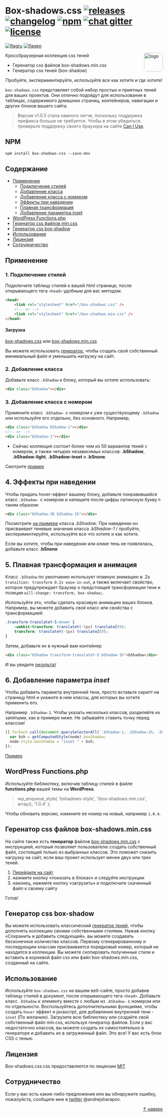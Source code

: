 # Box-shadows.css [![releases](https://madeas.ru/img/git/release05.svg)](https://github.com/madeas/box-shadows.css/releases) [![changelog](https://madeas.ru/img/git/changelog.svg)](/CHANGELOG.md) [![npm](https://madeas.ru/img/git/npm051.svg)](https://www.npmjs.com/package/box-shadows-css) [![chat gitter](https://madeas.ru/img/git/gitter_im.svg)](https://gitter.im/andrejsharapov/box-shadows.css) [![license](https://madeas.ru/img/git/license.svg)](/LICENSE)

[![flagru][flagru]][readmeru] [![flagen][flagen]][readmeen]

<a href="https://github.com/madeas/box-shadows.css"><img src="https://madeas.github.io/bs_logo.svg?raw=true" alt="logo" width="60" height="60" style="border-radius:8px" data-canonical-src="https://madeas.github.io/bs_logo.svg" align="right"></a>

Кроссбраузерная коллекция css теней

-   Геренатор css файлов box-shadows.min.css
-   Генератор css теней (box-shadow)

<p align="center">Пробуйте, экспериментируйте, используйте все как хотите и где хотите!</p>

`box-shadows.css` представляет собой набор простых и приятных теней для ваших проектов. Они отлично подойдут для использования в таблицах, содержимого домашних страниц, контейнеров, навигации и других блоков вашего сайта.

> Версия v1.0.5 стала намного легче, поскольку поддержка префикса больше не требуется. Чтобы в этом убедиться, проверьте поддержку своего браузера на сайте [Can I Use][caniuse].

## NPM

```html
npm install box-shadows-css --save-dev
```

## Содержание

-   [Применение](#Применение)
    -   [Подключение стилей](#1-Подключение-стилей)
    -   [Добавление класса](#2-Добавление-класса)
    -   [Добавление класса с номером](#3-Добавление-класса-с-номером)
    -   [Эффекты при наведении](#4-Эффекты-при-наведении)
    -   [Плавная трансформация](#5-Плавная-трансформация-и-анимация)
    -   [Добавление параметра inset](#6-Добавление-параметра-inset)
-   [WordPress Functions.php](#wordpress-functionsphp)
-   [Геренатор css файлов min.css](#Геренатор-css-файлов-box-shadowsmincss)
-   [Генератор css box-shadow](#Генератор-css-box-shadow)
-   [Использование](#Использование)
-   [Лицензия](#Лицензия)
-   [Сотрудничество](#Сотрудничество)

## Применение

### 1. Подключение стилей

Подключите таблицу стилей к вашей html странице, после открывающего тега `<head>` удобным для вас методом.

```html
<head>
    <link rel="stylesheet" href="/box-shadows.css" />
    <!-- or -->
    <link rel="stylesheet" href="/box-shadows.min.css" />
</head>
```

#### Загрузка

[box-shadows.css][link1] или [box-shadows.min.css][link2]

Вы можете использовать [генератор][link7], чтобы создать свой собственный минимальный файл и уменьшить нагрузку на сайт.

### 2. Добавление класса

Добавьте класс `.bShadow` к блоку, который вы хотите использовать:

```html
<div class="bShadow"></div>
```

### 3. Добавление класса с номером

Примените класс `.bShadow-` с номером к уже существующему `.bShadow` или используйте его отдельно, без основного. Например,

```html
<div class="bShadow bShadow-1"></div>
<!-- or -->
<div class="bShadow-1"></div>
```

-   Сейчас коллекция состоит более чем из 50 вариантов теней с номером, а также четырех независимых классов: **.bShadow**, **.bShadow-light**, **.bShadow-inset** и **.bSnone**.

Смотрите [пример][link3]

## 4. Эффекты при наведении

Чтобы придать hover-эффект вашему блоку, добавьте понравившийся класс `.bShadow-` с номером и напишите после цифры латинскую букву `h` таким образом:

```html
<div class="bShadow-38 bShadow-1h"></div>
```

Посмотрите [на примере][link4] класса _.bShadow_. При наведении он присваивает теневые значения класса _.bShadow-1_ / пробуйте, экспериментируйте, используйте все что хотите и как хотите.

Если вы хотите, чтобы при наведении или клике тень не появлялась, добавьте класс **.bSnone**

## 5. Плавная трансформация и анимация

Класс `.bShadow` по умолчанию использует плавную анимацию в .2s `transition: transform 0.2s ease-in-out`, а также включает свойство, которое предупреждает браузер о предстоящей трансформации тени и позиции `will-change: transform, box-shadow;`.

Используйте это, чтобы сделать красивую анимацию ваших блоков. Например, вы можете добавить свой класс или свойства с трансформацией:

```css
.transform-translateY-5:hover {
    -webkit-transform: translateY(-5px) translateZ(0);
    transform: translateY(-5px) translateZ(0);
}
```

Затем, добавьте их в нужный вам контейнер

```html
<div class="bShadow transform-translateY-5 bShadow-1h">bShadow</div>
```

И вы увидите [результат][link5]

## 6. Добавление параметра _inset_

Чтобы добавить параметр внутренней тени, просто вставьте скрипт на страницу html и укажите в нем классы, для которых вы хотите применить его.

Например `.bShadow-1`. Чтобы указать несколько классов, разделяйте их запятыми, как в примере ниже. Не забывайте ставить точку перед классом!

```JavaScript
[].forEach.call(document.querySelectorAll('.bShadow-1, .bShadow-2h, .bShadow-3'), function(node) {
  var bsh = getComputedStyle(node).boxShadow;
  node.style.boxShadow = "inset " + bsh;
});
```

[Пример][link6]

## WordPress Functions.php

Используйте библиотеку, включив таблицу стилей в файле **functions.php** вашей темы на **WordPress**.

> wp_enqueue_style( 'bshadows-style', '/box-shadows.min.css', array(), '1.0.4' );

Чтобы обновить версию, измените ее номер на новый, например `1.0.4`.

## Геренатор css файлов box-shadows.min.css

На сайте также есть **генератор** файлов [box-shadows.min.css][link10] с инструкцией, который позволяет пользователю создать собственный файл, состоящий только из выбранных классов. Это поможет снизить нагрузку на сайт, если ваш проект использует менее двух или трех теней.

1. [Перейдите на сайт][link10]
2. нажмите кнопку «показать в блоках» и следуйте инструкции
3. наконец, нажмите кнопку «загрузить» и подключите скаченный файл к своему сайту

Готов!

## Генератор css box-shadow

Вы можете использовать классический [генератор теней][link9], чтобы дополнять коллекцию своими собственными стилями. Нажав кнопку «Сохранить и добавить следующий», вы можете создавать бесконечное количество классов. Первому сгенерированному и последующим классам присваивается порядковый номер, который не находится в коллекции. Вы можете скопировать полученные стили и вставить в корневой файл css или файл box-shadows.min.css, созданный на сайте.

## Использование

Используйте `box-shadows.css` на вашем веб-сайте, просто добавив таблицу стилей в документ, после открывающего тега `<head>`. Добавьте класс `.bShadow` к элементу вместе с любым из `.bShadow-` с номером или по отдельности. Воспользуйтесь дополнительными функциями, чтобы создать `hover` эффект и javascript, для добавления внутренней тени - `inset` (По желанию). Загрузите всю библиотеку или создайте свой собственный файл min.css, используя генератор файлов. Если у вас недостаточно классов, вы можете создать их самостоятельно в генераторе и добавить их в загруженный файл. Это все! У вас есть блок CSS с тенью.

## Лицензия

Box-shadows.css.css предоставляется по лицензии [MIT](http://opensource.org/licenses/MIT)

## Сотрудничество

Если у вас есть какие-либо предложения или вы обнаружите ошибку, пожалуйста, сообщите мне в [twitter][link8] @andrejsharapov.

<p align="right"><a href="#Содержание">↑ наверх</a></p>

[link1]: https://github.com/madeas/box-shadows.css/blob/master/box-shadows.css?raw=true 'box-shadows.css'
[link2]: https://github.com/madeas/box-shadows.css/blob/master/box-shadows.min.css?raw=true 'box-shadows.min.css'
[link3]: https://madeas.github.io/box-shadows 'all blocks with box-shadow'
[link4]: https://jsfiddle.net/madeas/c9oydmb3/show/ 'hover effect'
[link5]: https://jsfiddle.net/madeas/c9oydmb3/1/show/ 'animation'
[link6]: https://jsfiddle.net/madeas/c9oydmb3/2/show/ 'inset javascript'
[link7]: #Геренатор-css-файлов-box-shadowsmincss 'геренатор min.css'
[link8]: https://twitter.com/andrejsharapov 'twitter'
[link9]: https://madeas.github.io/box-shadows#generator-css-box-shadow 'Generator CSS Box-shadow'
[link10]: https://madeas.github.io/box-shadows#create-file-min-css 'Create the file.min.css'
[readmeru]: https://github.com/madeas/box-shadows.css/blob/master/lang/ru/README.md 'Ru'
[flagru]: https://madeas.github.io/src/ru.png
[readmeen]: https://github.com/madeas/box-shadows.css/blob/master/README.md 'En'
[flagen]: https://madeas.github.io/src/en.png
[caniuse]: https://caniuse.com/#search=box-shadow
